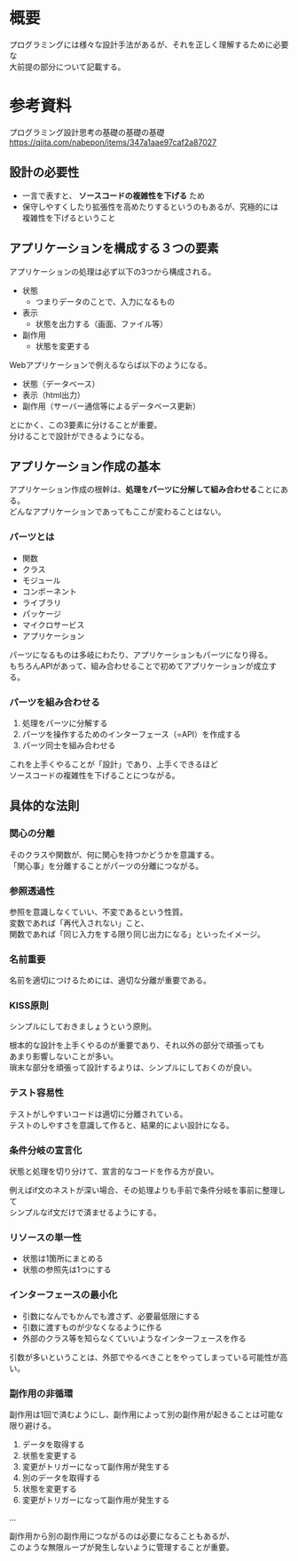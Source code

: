 # 概要
プログラミングには様々な設計手法があるが、それを正しく理解するために必要な    
大前提の部分について記載する。

# 参考資料
プログラミング設計思考の基礎の基礎の基礎  
https://qiita.com/nabepon/items/347a1aae97caf2a87027

## 設計の必要性
* 一言で表すと、 **ソースコードの複雑性を下げる** ため
* 保守しやすくしたり拡張性を高めたりするというのもあるが、究極的には  
  複雑性を下げるということ


## アプリケーションを構成する３つの要素
アプリケーションの処理は必ず以下の3つから構成される。  

* 状態
  - つまりデータのことで、入力になるもの
* 表示
  - 状態を出力する（画面、ファイル等）
* 副作用
  - 状態を変更する

Webアプリケーションで例えるならば以下のようになる。

* 状態（データベース）
* 表示（html出力）
* 副作用（サーバー通信等によるデータベース更新）

とにかく、この3要素に分けることが重要。  
分けることで設計ができるようになる。

## アプリケーション作成の基本
アプリケーション作成の根幹は、**処理をパーツに分解して組み合わせる**ことにある。  
どんなアプリケーションであってもここが変わることはない。

### パーツとは
* 関数
* クラス
* モジュール
* コンポーネント
* ライブラリ
* パッケージ
* マイクロサービス
* アプリケーション

パーツになるものは多岐にわたり、アプリケーションもパーツになり得る。  
もちろんAPIがあって、組み合わせることで初めてアプリケーションが成立する。

### パーツを組み合わせる
1. 処理をパーツに分解する
2. パーツを操作するためのインターフェース（=API）を作成する
3. パーツ同士を組み合わせる

これを上手くやることが「設計」であり、上手くできるほど  
ソースコードの複雑性を下げることにつながる。


## 具体的な法則
### 関心の分離
そのクラスや関数が、何に関心を持つかどうかを意識する。  
「関心事」を分離することがパーツの分離につながる。

### 参照透過性
参照を意識しなくていい、不変であるという性質。  
変数であれば「再代入されない」こと、  
関数であれば「同じ入力をする限り同じ出力になる」といったイメージ。

### 名前重要
名前を適切につけるためには、適切な分離が重要である。

### KISS原則
シンプルにしておきましょうという原則。  

根本的な設計を上手くやるのが重要であり、それ以外の部分で頑張っても  
あまり影響しないことが多い。  
瑣末な部分を頑張って設計するよりは、シンプルにしておくのが良い。

### テスト容易性
テストがしやすいコードは適切に分離されている。  
テストのしやすさを意識して作ると、結果的によい設計になる。

### 条件分岐の宣言化
状態と処理を切り分けて、宣言的なコードを作る方が良い。

例えばif文のネストが深い場合、その処理よりも手前で条件分岐を事前に整理して  
シンプルなif文だけで済ませるようにする。

### リソースの単一性
* 状態は1箇所にまとめる
* 状態の参照先は1つにする

### インターフェースの最小化
* 引数になんでもかんでも渡さず、必要最低限にする
* 引数に渡すものが少なくなるように作る
* 外部のクラス等を知らなくていいようなインターフェースを作る

引数が多いということは、外部でやるべきことをやってしまっている可能性が高い。

### 副作用の非循環
副作用は1回で済むようにし、副作用によって別の副作用が起きることは可能な限り避ける。

1. データを取得する
2. 状態を変更する
3. 変更がトリガーになって副作用が発生する
4. 別のデータを取得する
5. 状態を変更する
6. 変更がトリガーになって副作用が発生する

...

副作用から別の副作用につながるのは必要になることもあるが、  
このような無限ループが発生しないように管理することが重要。